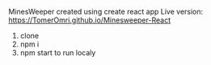 MinesWeeper created using create react app
Live version: https://TomerOmri.github.io/Minesweeper-React

1. clone
2. npm i
3. npm start to run localy 
